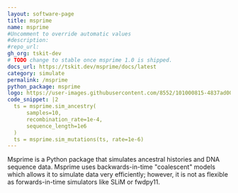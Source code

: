 ```yaml
---
layout: software-page
title: msprime
name: msprime
#Uncomment to override automatic values
#description: 
#repo_url: 
gh_org: tskit-dev
# TODO change to stable once msprime 1.0 is shipped.
docs_url: https://tskit.dev/msprime/docs/latest
category: simulate
permalink: /msprime
python_package: msprime
logo: https://user-images.githubusercontent.com/8552/101000815-4837ad00-3556-11eb-8597-490e44f53f41.png
code_snippet: |2
  ts = msprime.sim_ancestry(
      samples=10, 
      recombination_rate=1e-4, 
      sequence_length=1e6
  )
  ts = msprime.sim_mutations(ts, rate=1e-6)
---
```


Msprime is a Python package that simulates ancestral histories and 
DNA sequence data. Msprime uses backwards-in-time "coalescent" models
which allows it to simulate data very efficiently; however, it 
is not as flexible as forwards-in-time simulators like SLiM or fwdpy11.
